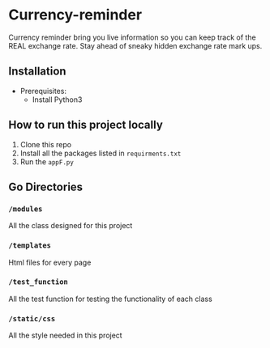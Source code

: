 # Currency-reminder

Currency reminder bring you live information so you can keep track of the REAL exchange rate.
Stay ahead of sneaky hidden exchange rate mark ups.

## Installation

+ Prerequisites:
  + Install Python3 

## How to run this project locally

1. Clone this repo
2. Install all the packages listed in `requirments.txt`
3. Run the `appF.py`

## Go Directories

### `/modules`

All the class designed for this project

### `/templates`

Html files for every page

### `/test_function`

All the test function for testing the functionality of each class

### `/static/css`

All the style needed in this project
